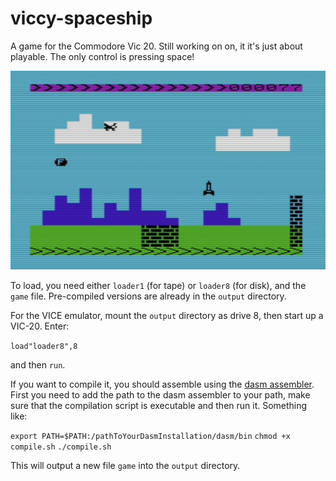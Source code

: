 # viccy-spaceship
A game for the Commodore Vic 20. Still working on on, it it's just about playable.
The only control is pressing space!

![screenshot](/screenshot.jpg)

To load, you need either `loader1` (for tape) or `loader8` (for disk), and the `game` file.
Pre-compiled versions are already in the `output` directory. 

For the VICE emulator, mount the `output` directory as drive 8, then start up a VIC-20. Enter:

`load"loader8",8`

and then `run`.

If you want to compile it, you should assemble using the [dasm assembler](https://github.com/cprieto/dasm). First you need to add the path to the dasm assembler to your path, make sure that the compilation script is executable and then run it. Something like:

`export PATH=$PATH:/pathToYourDasmInstallation/dasm/bin`
`chmod +x compile.sh`
`./compile.sh`

This will output a new file `game` into the `output` directory.

